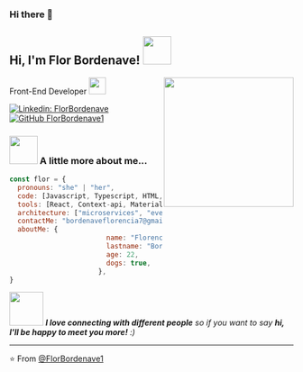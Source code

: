 ### Hi there 👋

<h2> Hi, I'm Flor Bordenave! <img src="https://media.giphy.com/media/mGcNjsfWAjY5AEZNw6/giphy.gif" width="50"></h2>
<img align='right' src="https://cdn.dribbble.com/users/1047273/screenshots/6515762/01-pinssm.gif" width="230"> Front-End Developer <img src="https://media.giphy.com/media/WUlplcMpOCEmTGBtBW/giphy.gif" width="30"> 
</em></p>

[![Linkedin: FlorBordenave](https://img.shields.io/badge/-florBordenave-blue?style=flat-square&logo=Linkedin&logoColor=white&link=https://www.linkedin.com/in/florencia-bordenave-86244c616b/)](https://www.linkedin.com/in/florencia-bordenave-86244616b/)
[![GitHub FlorBordenave1](https://img.shields.io/github/followers/FlorBordenave1?label=follow&style=social)](https://github.com/FlorBordenave1)


### <img src="https://media.giphy.com/media/VgCDAzcKvsR6OM0uWg/giphy.gif" width="50"> A little more about me...  

```javascript
const flor = {
  pronouns: "she" | "her",
  code: [Javascript, Typescript, HTML, CSS],
  tools: [React, Context-api, Material-UI],
  architecture: ["microservices", "event-driven", "design system pattern"],
  contactMe: "bordenaveflorencia7@gmail.com"
  aboutMe: {
                        name: "Florencia",
                        lastname: "Bordenave",
                        age: 22,
                        dogs: true,
                      },
}
```

<img src="https://media.giphy.com/media/LnQjpWaON8nhr21vNW/giphy.gif" width="60"> <em><b>I love connecting with different people</b> so if you want to say <b>hi, I'll be happy to meet you more!</b> :)</em>

---

⭐️ From [@FlorBordenave1](https://github.com/FlorBordenave1)

<!--
**FlorBordenave1/florbordenave1** is a ✨ _special_ ✨ repository because its `README.md` (this file) appears on your GitHub profile.

Here are some ideas to get you started:

- 🔭 I’m currently working on ...
- 🌱 I’m currently learning ...
- 👯 I’m looking to collaborate on ...
- 🤔 I’m looking for help with ...
- 💬 Ask me about ...
- 📫 How to reach me: ...
- 😄 Pronouns: ...
- ⚡ Fun fact: ...
-->

